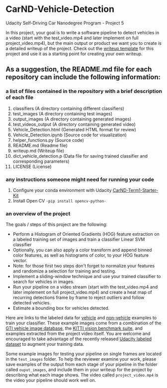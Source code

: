# CarND-Vehicle-Detection
Udacity Self-Driving Car Nanodegree Program - Project 5

In this project, your goal is to write a software pipeline to detect vehicles in a video (start with the test_video.mp4 and later implement on full project_video.mp4), but the main output or product we want you to create is a detailed writeup of the project.  Check out the [writeup template](https://github.com/udacity/CarND-Vehicle-Detection/blob/master/writeup_template.md) for this project and use it as a starting point for creating your own writeup.  

## As a suggestion, the README.md file for each repository can include the following information:
### a list of files contained in the repository with a brief description of each file
1. classifiers (A directory containing different classifiers)
2. test_images (A directory containing test images)
3. output_images (A directory containing generated images)
4. test_videos_output (A directory containing generated video)
5. Vehicle_Detection.html (Generated HTML format for review)
6. Vehicle_Detection.ipynb (Source code for visualization)
7. helper_functions.py (Source code)
8. README.md (Readme file)
9. writeup.md (Writeup file)
10. dict_vehicle_detection.p (Data file for saving trained classifier and corresponding parameters)
11. LICENSE (License)
 
### any instructions someone might need for running your code
1. Configure your conda environment with Udacity [CarND-Term1-Starter-Kit](https://github.com/udacity/CarND-Term1-Starter-Kit)
2. Install Open CV
`·pip install opencv-python·`

### an overview of the project
The goals / steps of this project are the following:

* Perform a Histogram of Oriented Gradients (HOG) feature extraction on a labeled training set of images and train a classifier Linear SVM classifier
* Optionally, you can also apply a color transform and append binned color features, as well as histograms of color, to your HOG feature vector. 
* Note: for those first two steps don't forget to normalize your features and randomize a selection for training and testing.
* Implement a sliding-window technique and use your trained classifier to search for vehicles in images.
* Run your pipeline on a video stream (start with the test_video.mp4 and later implement on full project_video.mp4) and create a heat map of recurring detections frame by frame to reject outliers and follow detected vehicles.
* Estimate a bounding box for vehicles detected.

Here are links to the labeled data for [vehicle](https://s3.amazonaws.com/udacity-sdc/Vehicle_Tracking/vehicles.zip) and [non-vehicle](https://s3.amazonaws.com/udacity-sdc/Vehicle_Tracking/non-vehicles.zip) examples to train your classifier.  These example images come from a combination of the [GTI vehicle image database](http://www.gti.ssr.upm.es/data/Vehicle_database.html), the [KITTI vision benchmark suite](http://www.cvlibs.net/datasets/kitti/), and examples extracted from the project video itself.   You are welcome and encouraged to take advantage of the recently released [Udacity labeled dataset](https://github.com/udacity/self-driving-car/tree/master/annotations) to augment your training data.  

Some example images for testing your pipeline on single frames are located in the `test_images` folder.  To help the reviewer examine your work, please save examples of the output from each stage of your pipeline in the folder called `ouput_images`, and include them in your writeup for the project by describing what each image shows.    The video called `project_video.mp4` is the video your pipeline should work well on.  
